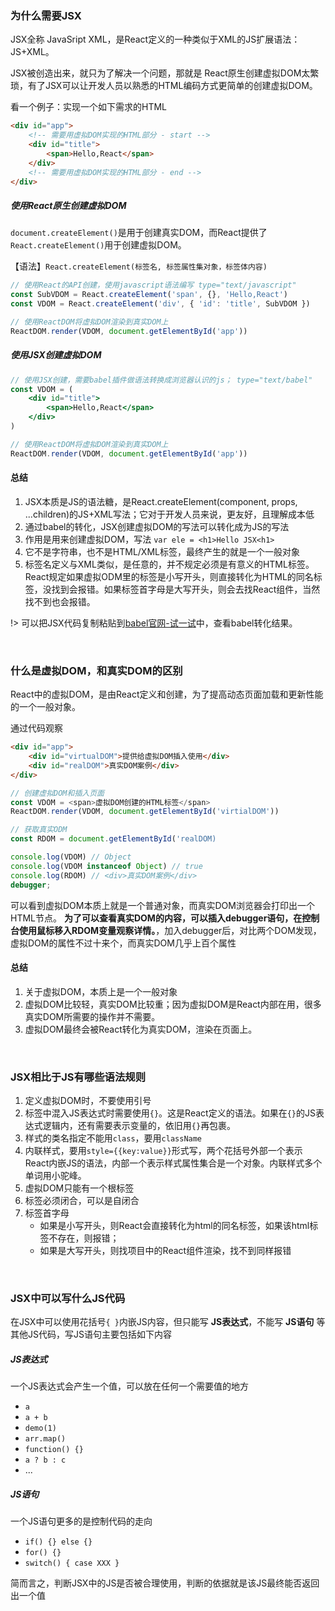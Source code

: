 
### 为什么需要JSX

JSX全称 JavaSript XML，是React定义的一种类似于XML的JS扩展语法：JS+XML。

JSX被创造出来，就只为了解决一个问题，那就是 <span class="highlight">React原生创建虚拟DOM太繁琐，有了JSX可以让开发人员以熟悉的HTML编码方式更简单的创建虚拟DOM。</span>

看一个例子：实现一个如下需求的HTML
```html
<div id="app">
    <!-- 需要用虚拟DOM实现的HTML部分 - start -->
    <div id="title">
        <span>Hello,React</span>
    </div>
    <!-- 需要用虚拟DOM实现的HTML部分 - end -->
</div>
```

##### 使用React原生创建虚拟DOM

`document.createElement()`是用于创建真实DOM，而React提供了`React.createElement()`用于创建虚拟DOM。

【语法】`React.createElement(标签名, 标签属性集对象，标签体内容)`
```javascript
// 使用React的API创建，使用javascript语法编写 type="text/javascript"
const SubVDOM = React.createElement('span', {}, 'Hello,React')
const VDOM = React.createElement('div', { 'id': 'title', SubVDOM })

// 使用ReactDOM将虚拟DOM渲染到真实DOM上
ReactDOM.render(VDOM, document.getElementById('app'))
```

##### 使用JSX创建虚拟DOM
```jsx
// 使用JSX创建，需要babel插件做语法转换成浏览器认识的js； type="text/babel"
const VDOM = (
    <div id="title">
        <span>Hello,React</span>
    </div>
)

// 使用ReactDOM将虚拟DOM渲染到真实DOM上
ReactDOM.render(VDOM, document.getElementById('app'))
```
#### 总结
1. JSX本质是JS的语法糖，是React.createElement(component, props, ...children)的JS+XML写法；它对于开发人员来说，更友好，且理解成本低
2. 通过babel的转化，JSX创建虚拟DOM的写法可以转化成为JS的写法
3. 作用是用来创建虚拟DOM，写法 `var ele = <h1>Hello JSX<h1>`
4. 它不是字符串，也不是HTML/XML标签，最终产生的就是一个一般对象
5. 标签名定义与XML类似，是任意的，并不规定必须是有意义的HTML标签。React规定如果虚拟ODM里的标签是小写开头，则直接转化为HTML的同名标签，没找到会报错。如果标签首字母是大写开头，则会去找React组件，当然找不到也会报错。

!> 可以把JSX代码复制粘贴到[babel官网-试一试](https://www.babeljs.cn/repl#?browsers=defaults%2C%20not%20ie%2011%2C%20not%20ie_mob%2011&build=&builtIns=false&corejs=3.21&spec=false&loose=false&code_lz=Q&debug=false&forceAllTransforms=false&shippedProposals=false&circleciRepo=&evaluate=false&fileSize=false&timeTravel=false&sourceType=module&lineWrap=true&presets=env%2Creact%2Cstage-2&prettier=false&targets=&version=7.20.4&externalPlugins=&assumptions=%7B%7D)中，查看babel转化结果。


&emsp;

### 什么是虚拟DOM，和真实DOM的区别

React中的虚拟DOM，是由React定义和创建，为了提高动态页面加载和更新性能的一个一般对象。

通过代码观察
```html
<div id="app">
    <div id="virtualDOM">提供给虚拟DOM插入使用</div>
    <div id="realDOM">真实DOM案例</div>
</div>
```

```javascript
// 创建虚拟DOM和插入页面
const VDOM = <span>虚拟DOM创建的HTML标签</span>
ReactDOM.render(VDOM, document.getElementById('virtialDOM'))

// 获取真实ODM
const RDOM = document.getElementById('realDOM)

console.log(VDOM) // Object
console.log(VDOM instanceof Object) // true
console.log(RDOM) // <div>真实DOM案例</div>
debugger;
```
可以看到虚拟DOM本质上就是一个普通对象，而真实DOM浏览器会打印出一个HTML节点。
**为了可以查看真实DOM的内容，可以插入debugger语句，在控制台使用鼠标移入RDOM变量观察详情。**，加入debugger后，对比两个DOM发现，虚拟DOM的属性不过十来个，而真实DOM几乎上百个属性

#### 总结
1. 关于虚拟DOM，本质上是一个一般对象
2. 虚拟DOM比较轻，真实DOM比较重；因为虚拟DOM是React内部在用，很多真实DOM所需要的操作并不需要。
3. 虚拟DOM最终会被React转化为真实DOM，渲染在页面上。


&emsp;

### JSX相比于JS有哪些语法规则

1. 定义虚拟DOM时，不要使用引号
2. 标签中混入JS表达式时需要使用`{}`。这是React定义的语法。如果在`{}`的JS表达式逻辑内，还有需要表示变量的，依旧用`{}`再包裹。
3. 样式的类名指定不能用`class`，要用`className`
4. 内联样式，要用`style={{key:value}}`形式写，两个花括号外部一个表示React内嵌JS的语法，内部一个表示样式属性集合是一个对象。内联样式多个单词用小驼峰。
5. 虚拟DOM只能有一个根标签
6. 标签必须闭合，可以是自闭合
7. 标签首字母
    - 如果是小写开头，则React会直接转化为html的同名标签，如果该html标签不存在，则报错；
    - 如果是大写开头，则找项目中的React组件渲染，找不到同样报错


&emsp;

### JSX中可以写什么JS代码

在JSX中可以使用花括号`{ }`内嵌JS内容，但只能写 **JS表达式**，不能写 **JS语句** 等其他JS代码，写JS语句主要包括如下内容
##### JS表达式
一个JS表达式会产生一个值，可以放在任何一个需要值的地方

- `a`
- `a + b`
- `demo(1)`
- `arr.map()`
- `function() {}`
- `a ? b : c`
- ...

##### JS语句
一个JS语句更多的是控制代码的走向

- `if() {} else {}`
- `for() {}`
- `switch() { case XXX }`

简而言之，判断JSX中的JS是否被合理使用，判断的依据就是该JS最终能否返回出一个值